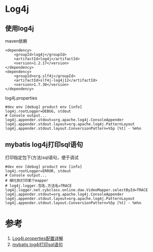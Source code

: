 # Log4j

## 使用log4j

maven依赖

```
<dependency>
    <groupId>log4j</groupId>
    <artifactId>log4j</artifactId>
    <version>1.2.17</version>
</dependency>
<dependency>
    <groupId>org.slf4j</groupId>
    <artifactId>slf4j-log4j12</artifactId>
    <version>1.7.30</version>
</dependency>
```

log4j.properties

```
#dev env [debug] product env [info]
log4j.rootLogger=DEBUG, stdout
# Console output...
log4j.appender.stdout=org.apache.log4j.ConsoleAppender
log4j.appender.stdout.layout=org.apache.log4j.PatternLayout
log4j.appender.stdout.layout.ConversionPattern=%5p [%t] - %m%n
```


## mybatis log4j打印sql语句


打印指定包下(方法)sql语句，便于调试

```
#dev env [debug] product env [info]
log4j.rootLogger=ERROR, stdout
# Console output...
# 细化到打印某个mapper
# log4j.logger.包名.方法名=TRACE
log4j.logger.net.cybclass.online.dao.VideoMapper.selectById=TRACE
log4j.appender.stdout=org.apache.log4j.ConsoleAppender
log4j.appender.stdout.layout=org.apache.log4j.PatternLayout
log4j.appender.stdout.layout.ConversionPattern=%5p [%t] - %m%n
```

# 参考
1. [Log4j.properties配置详解](https://www.cnblogs.com/zhangguangxiang/p/12007924.html)
2. [mybatis log4j打印sql语句](https://www.cnblogs.com/chenyanbin/p/13027973.html)